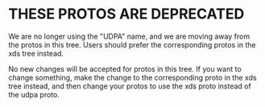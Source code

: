 # THESE PROTOS ARE DEPRECATED

We are no longer using the "UDPA" name, and we are moving away from the
protos in this tree.  Users should prefer the corresponding protos in
the xds tree instead.

No new changes will be accepted for protos in this tree.  If you want to
change something, make the change to the corresponding proto in the xds
tree instead, and then change your protos to use the xds proto instead
of the udpa proto.
